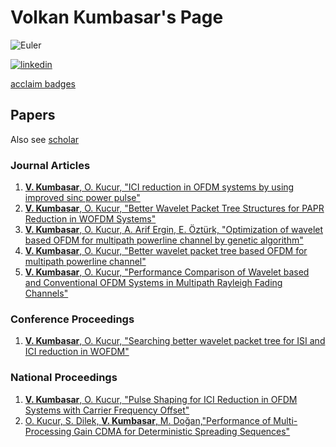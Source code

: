 # Volkan Kumbasar's Page

![Euler](https://projecteuler.net/profile/vkumbasar.png)

[![linkedin](https://img.shields.io/badge/-@vkumbasar-313131?style=flat-square&labelColor=313131&logo=LinkedIn&logoColor=white&color=313131)](https://www.linkedin.com/in/vkumbasar/)

[acclaim badges](https://www.youracclaim.com/users/volkan-kumbasar/badges)

## Papers

Also see [scholar](https://scholar.google.com/citations?user=IdRDaE4AAAAJ&hl=en)

### Journal Articles

1. [**V. Kumbasar**, O. Kucur, "ICI reduction in OFDM systems by using improved sinc power pulse"](https://www.sciencedirect.com/science/article/pii/S105120040700036X)
2. [**V. Kumbasar**, O. Kucur, "Better Wavelet Packet Tree Structures for PAPR Reduction in WOFDM Systems"](https://www.sciencedirect.com/science/article/abs/pii/S1051200408000936)
3. [**V. Kumbasar**, O. Kucur, A. Arif Ergin, E. Öztürk, "Optimization of wavelet based OFDM for multipath powerline channel by genetic algorithm"](https://onlinelibrary.wiley.com/doi/abs/10.1002/wcm.694)
4. [**V. Kumbasar**, O. Kucur, "Better wavelet packet tree based OFDM for multipath powerline channel"](https://www.sciencedirect.com/science/article/abs/pii/S004579060900055X)
5. [**V. Kumbasar**, O. Kucur, "Performance Comparison of Wavelet based and Conventional OFDM Systems in Multipath Rayleigh Fading Channels"](https://www.sciencedirect.com/science/article/abs/pii/S1051200412000383)

### Conference Proceedings

1. [**V. Kumbasar**, O. Kucur, "Searching better wavelet packet tree for ISI and ICI reduction in WOFDM"](https://ieeexplore.ieee.org/abstract/document/5068976)

### National Proceedings

1. [**V. Kumbasar**, O. Kucur, "Pulse Shaping for ICI Reduction in OFDM Systems with Carrier Frequency Offset"](https://ieeexplore.ieee.org/abstract/document/4298629)
2. [O. Kucur, S. Dilek, **V. Kumbasar**, M. Doğan,"Performance of Multi-Processing Gain CDMA for Deterministic Spreading Sequences"](https://www.infona.pl/resource/bwmeta1.element.ieee-art-000001659745)
